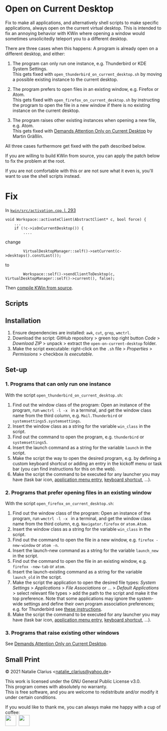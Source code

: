 # Open on Current Desktop

Fix to make all applications, and alternatively shell scripts to make specific applications, always open on the current virtual desktop. This is intended to fix an annoying behavior with KWin where opening a window would sometimes unsolicitedly teleport you to a different desktop.

There are three cases when this happens: A program is already open on a different desktop, and either:

1. The program can only run one instance, e.g. Thunderbird or KDE System Settings.  
   This gets fixed with `open_thunderbird_on_current_desktop.sh` by moving a possible existing instance to the current desktop.

2. The program prefers to open files in an existing window, e.g. Firefox or Atom.  
   This gets fixed with `open_firefox_on_current_desktop.sh` by instructing the program to open the file in a new window if there is no existing instance on the current desktop.

3. The program raises other existing instances when opening a new file, e.g. Atom.  
   This gets fixed with [Demands Attention Only on Current Desktop](https://www.pling.com/p/1112536) by Martin Gräßlin.
   
All three cases furthermore get fixed with the path described below.

If you are willing to build KWin from source, you can apply the patch below to fix the problem at the root.

If you are not comfortable with this or are not sure what it even is, you'll want to use the shell scripts instead.

# Fix

In [`kwin/src/activation.cpp`, l. 293](https://invent.kde.org/plasma/kwin/-/blob/master/src/activation.cpp#L293)  


```
void Workspace::activateClient(AbstractClient* c, bool force) {
    ...
    if (!c->isOnCurrentDesktop()) {
        ....
```

change

```
        VirtualDesktopManager::self()->setCurrent(c->desktops().constLast());
```

to

```
        Workspace::self()->sendClientToDesktop(c, VirtualDesktopManager::self()->current(), false);
```

Then [compile KWin from source](https://community.kde.org/Get_Involved/development).


## Scripts

## Installation

1. Ensure dependencies are installed: `awk`, `cut`, `grep`, `wmctrl`.
2. Download the script: GitHub repository > green top right button *Code* > *Download ZIP* > unpack > extract the `open-on-current-desktop` folder.
3. Make the script executable: right-click on the `.sh` file > *Properties* > *Permissions* > checkbox *Is executable*.



## Set-up

### 1. Programs that can only run one instance

With the script `open_thunderbird_on_current_desktop.sh`:

1. Find out the window class of the program: Open an instance of the program, run `wmctrl -l -x ` in a terminal, and get the window class name from the third column, e.g. `Mail.Thunderbird` or `systemsettings5.systemsettings`.
3. Insert the window class as a string for the variable `win_class` in the script.
4. Find out the command to open the program, e.g. `thunderbird` or `systemsettings5`.
5. Insert the launch command as a string for the variable `launch` in the script.
6. Make the script the way to open the desired program, e.g. by defining a custom keyboard shortcut or adding an entry in the kickoff menu or task bar (you can find instructions for this on the web).
6. Make the script the command to be executed for any launcher you may have (task bar icon, [application menu entry](https://docs.kde.org/stable5/en/kmenuedit/kmenuedit/quickstart.html), [keyboard shortcut](https://www.reddit.com/r/linuxquestions/comments/jkxs8d/comment/gamggv7/?utm_source=share&utm_medium=web2x&context=3), …).



### 2. Programs that prefer opening files in an existing window

With the script `open_firefox_on_current_desktop.sh`:

1. Find out the window class of the program: Open an instance of the program, run `wmctrl -l -x ` in a terminal, and get the window class name from the third column, e.g. `Navigator.firefox` or `atom.Atom`.
2. Insert the window class as a string for the variable `win_class` in the script.
3. Find out the command to open the file in a new window, e.g. `firefox -new-window` or `atom -n`.
4. Insert the launch-new command as a string for the variable `launch_new` in the script.
5. Find out the command to open the file in an existing window, e.g. `firefox -new-tab` or `atom`.
6. Insert the launch-existing command as a string for the variable `launch_old` in the script.
7. Make the script the application to open the desired file types: *System Settings* > *Applications* > *File Associations* or ... > *Default Applications* > select relevant file types > add the path to the script and make it the top preference. Note that some applications may ignore the system-wide settings and define their own program association preferences; e.g. for Thunderbird see [these instructions](http://kb.mozillazine.org/Changing_the_web_browser_invoked_by_Thunderbird).
8. Make the script the command to be executed for any launcher you may have (task bar icon, [application menu entry](https://docs.kde.org/stable5/en/kmenuedit/kmenuedit/quickstart.html), [keyboard shortcut](https://www.reddit.com/r/linuxquestions/comments/jkxs8d/comment/gamggv7/?utm_source=share&utm_medium=web2x&context=3), …).



### 3. Programs that raise existing other windows

See [Demands Attention Only on Current Desktop](https://www.pling.com/p/1112536).



## Small Print

© 2021 Natalie Clarius \<natalie_clarius@yahoo.de\>

This work is licensed under the GNU General Public License v3.0.  
This program comes with absolutely no warranty.  
This is free software, and you are welcome to redistribute and/or modify it under certain conditions. 

If you would like to thank me, you can always make me happy with a cup of coffee:  
<a href="https://www.paypal.com/donate/?hosted_button_id=7LUUJD83BWRM4"><img src="https://www.paypalobjects.com/en_US/DK/i/btn/btn_donateCC_LG.gif" height="35"/></a>&nbsp;&nbsp;<a href="https://www.buymeacoffee.com/nclarius"><img src="https://cdn.buymeacoffee.com/buttons/v2/default-yellow.png" height="35"/></a>
